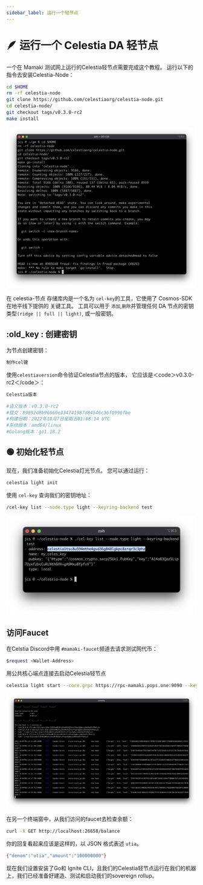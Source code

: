 ```yaml
---
sidebar_label: 运行一个轻节点
---
```


# 🪶 运行一个 Celestia DA 轻节点

一个在 Mamaki 测试网上运行的Celestia轻节点需要完成这个教程。 运行以下的指令去安装Celestia-Node：

<!-- markdownlint-disable MD010 -->
```bash
cd $HOME
rm -rf celestia-node
git clone https://github.com/celestiaorg/celestia-node.git
cd celestia-node/
git checkout tags/v0.3.0-rc2
make install
```
<!-- markdownlint-enable MD010 -->

![1.png](/img/gm/1.png)

在 celestia-节点 存储库内是一个名为 `cel-key`的工具，它使用了 Cosmos-SDK 在地平线下提供的 关键工具。 工具可以用于 `添加`,`删除`并管理任何 DA 节点的密钥 类型`(ridge || full || light)`, 或一般密钥。

## :old_key : 创建密钥

为节点创建密钥：

```bash
制作cel键
```

使用`celestiaversion`命令验证Celestia节点的版本， 它应该是＜code＞v0.3.0-rc2＜/code＞：

```bash
Celestia版本
```

```bash
#语义版本：v0.3.0-rc2
#提交：89892d8b96660e334741987d84546c36f0996fbe
#构建日期：2022年10月7日星期五01:08:14 UTC
#系统版本：amd64/linux
#Golang版本：go1.18.2
```

## 🟢 初始化轻节点

现在，我们准备初始化Celestia灯光节点。 您可以通过运行：

```bash
celestia light init
```

使用 `cel-key` 查询我们的密钥地址：

```bash
/cel-key list --node.type light --keyring-backend test
```

![2.png](/img/gm/2.png)

## 访问Faucet

在Celstia Discord中用 `#mamaki-faucet`频道去请求测试网代币：

```bash
$request <Wallet-Address>
```

用公共核心端点连接去启动Celestia轻节点

<!-- markdownlint-disable MD013 -->
```bash
celestia light start --core.grpc https://rpc-mamaki.pops.one:9090 --keyring.accname my_celes_key
```
<!-- markdownlint-enable MD013 -->

![3.png](/img/gm/3.png)

在另一个终端窗中，从我们访问的faucet去检查余额：

```bash
curl -X GET http://localhost:26658/balance
```

你的回复看起来应该是这样的，以 JSON 格式表述 `utia`。

```bash
{"denom":"utia","amount":"100000000"}
```

现在我们设置安装了Go和 Ignite CLI，且我们的Celestia轻节点运行在我们的机器上，我们已经准备好建造、测试和启动我们的sovereign rollup。
